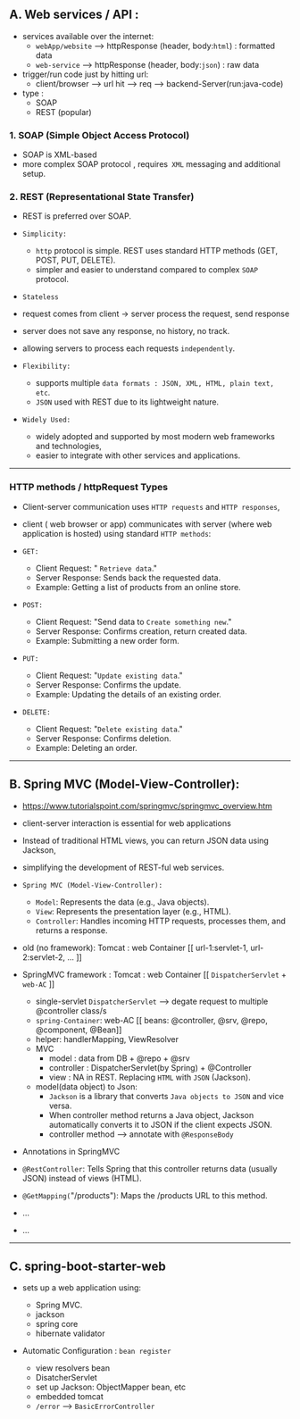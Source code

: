 ## A. Web services / API :
- services available over the internet:
  - `webApp/website` --> httpResponse (header, body:`html`) : formatted data
  - `web-service` -->  httpResponse (header, body:`json`) : raw data
- trigger/run code just by hitting url:
  - client/browser --> url hit --> req --> backend-Server(run:java-code)
- type :
  - SOAP
  - REST (popular)

### 1. SOAP (Simple Object Access Protocol)
- SOAP is XML-based
- more complex SOAP protocol , requires` XML` messaging and additional setup.

### 2. REST (Representational State Transfer) 
- REST is preferred over SOAP.

- `Simplicity:` 
  - `http` protocol is simple. REST uses standard HTTP methods (GET, POST, PUT, DELETE).  
  - simpler and easier to understand compared to complex `SOAP` protocol.

-  `Stateless`
  - request comes from client -> server process the request, send response
  - server does not save any response, no history, no track.
  - allowing servers to process each requests `independently`.

- `Flexibility:`  
  - supports multiple `data formats : JSON, XML, HTML, plain text, etc`.
  - `JSON` used with REST due to its lightweight nature.

- `Widely Used:` 
  - widely adopted and supported by most modern web frameworks and technologies,
  - easier to integrate with other services and applications.

--- 

### HTTP methods / httpRequest Types
-  Client-server communication uses `HTTP requests` and `HTTP responses`, 
-  client ( web browser or app) communicates with server (where web application is hosted) using standard `HTTP methods`: 

- `GET:`
  - Client Request: " `Retrieve data`."
  - Server Response: Sends back the requested data.
  - Example: Getting a list of products from an online store.

- `POST:`
  - Client Request: "Send data to `Create something new`."
  - Server Response: Confirms creation, return created data.
  - Example: Submitting a new order form.

- `PUT:`
  - Client Request: "`Update existing data`."
  - Server Response: Confirms the update.
  - Example: Updating the details of an existing order.

- `DELETE:`
  - Client Request: "`Delete existing data`."
  - Server Response: Confirms deletion.
  - Example: Deleting an order.

---

## B. Spring MVC (Model-View-Controller):
- https://www.tutorialspoint.com/springmvc/springmvc_overview.htm
- client-server interaction is essential for web applications 
- Instead of traditional HTML views, you can return JSON data using Jackson, 
- simplifying the development of REST-ful web services.

- `Spring MVC (Model-View-Controller):`
  - `Model`: Represents the data (e.g., Java objects).
  - `View`: Represents the presentation layer (e.g., HTML).
  - `Controller`: Handles incoming HTTP requests, processes them, and returns a response.

- old (no framework): Tomcat : web Container [[  url-1:servlet-1, url-2:servlet-2, ...  ]]
- SpringMVC framework : Tomcat : web Container [[   `DispatcherServlet` + `web-AC`  ]]
  - single-servlet `DispatcherServlet` --> degate request to multiple @controller class/s
  - `spring-Container`: web-AC [[ beans: @controller, @srv, @repo, @component, @Bean]]
  - helper: handlerMapping, ViewResolver
  - MVC
    - model : data from DB + @repo + @srv
    - controller : DispatcherServlet(by Spring) + @Controller
    - view : NA in REST. Replacing `HTML` with `JSON` (Jackson).
  - model(data object) to Json:
    - `Jackson` is a library that converts `Java objects to JSON` and vice versa.
    - When controller method returns a Java object, Jackson automatically converts it to JSON if the client expects JSON.
    - controller method --> annotate with `@ResponseBody`
  
- Annotations in SpringMVC
- `@RestController`: Tells Spring that this controller returns data (usually JSON) instead of views (HTML).
- `@GetMapping(`"/products"): Maps the /products URL to this method.
- ...
- ...

---

## C. spring-boot-starter-web
- sets up a web application using:
  - Spring MVC.
  - jackson
  - spring core
  - hibernate validator

- Automatic Configuration : `bean register`
  - view resolvers bean
  - DisatcherServlet 
  - set up Jackson: ObjectMapper bean, etc
  - embedded tomcat
  - `/error` --> `BasicErrorController`